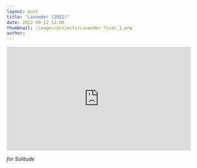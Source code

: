 ```yaml
---
layout: post
title: "Lavender (2022)"
date: 2022-09-12 12:00
thumbnail: /images/projects/Lavender_final_1.png
author:
---
```


<div style="padding:56.25% 0 0 0;position:relative;"><iframe src="https://player.vimeo.com/video/753927205?h=8fec9750ca&amp;badge=0&amp;autopause=0&amp;player_id=0&amp;app_id=58479" frameborder="0" allow="autoplay; fullscreen; picture-in-picture" allowfullscreen style="position:absolute;top:0;left:0;width:100%;height:100%;" title="Lavender"></iframe></div><script src="https://player.vimeo.com/api/player.js"></script>

_for Solitude_
